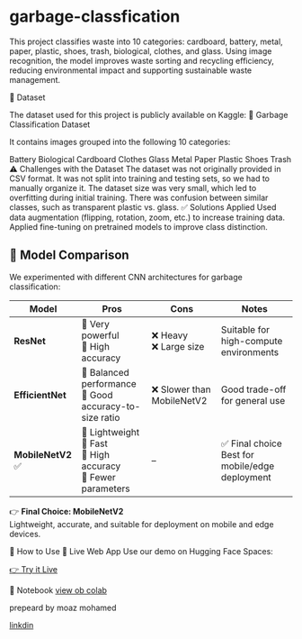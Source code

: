 # garbage-classfication
This project classifies waste into 10 categories: cardboard, battery, metal, paper, plastic, shoes, trash, biological, clothes, and glass. Using image recognition, the model improves waste sorting and recycling
efficiency, reducing environmental impact and supporting sustainable waste management.


📂 Dataset


The dataset used for this project is publicly available on Kaggle:
🔗 Garbage Classification Dataset

It contains images grouped into the following 10 categories:

Battery
Biological
Cardboard
Clothes
Glass
Metal
Paper
Plastic
Shoes
Trash
⚠️ Challenges with the Dataset
The dataset was not originally provided in CSV format.
It was not split into training and testing sets, so we had to manually organize it.
The dataset size was very small, which led to overfitting during initial training.
There was confusion between similar classes, such as transparent plastic vs. glass.
✅ Solutions Applied
Used data augmentation (flipping, rotation, zoom, etc.) to increase training data.
Applied fine-tuning on pretrained models to improve class distinction.
## 🧠 Model Comparison

We experimented with different CNN architectures for garbage classification:

| Model        | Pros                                                                 | Cons                        | Notes                                |
|--------------|----------------------------------------------------------------------|-----------------------------|--------------------------------------|
| **ResNet**   | 🔹 Very powerful <br> 🔹 High accuracy                                | ❌ Heavy <br> ❌ Large size  | Suitable for high-compute environments |
| **EfficientNet** | 🔹 Balanced performance <br> 🔹 Good accuracy-to-size ratio          | ❌ Slower than MobileNetV2  | Good trade-off for general use        |
| **MobileNetV2** ✅ | 🔹 Lightweight <br> 🔹 Fast <br> 🔹 High accuracy <br> 🔹 Fewer parameters | –                           | ✅ Final choice <br> Best for mobile/edge deployment |

👉 **Final Choice: MobileNetV2**  
Lightweight, accurate, and suitable for deployment on mobile and edge devices.

🚀 How to Use
🔴 Live Web App
Use our demo on Hugging Face Spaces:

[👉 Try it Live](https://huggingface.co/spaces/moazmohamed1/garbage)

📓 Notebook
[view ob colab](https://colab.research.google.com/drive/1ftM9uFRVQNqCq5Ej23G3nJQu_Oo6Ivon)



prepeard by 
moaz mohamed 

[linkdin](https://www.linkedin.com/in/moaz-mohamed-545725375/)
